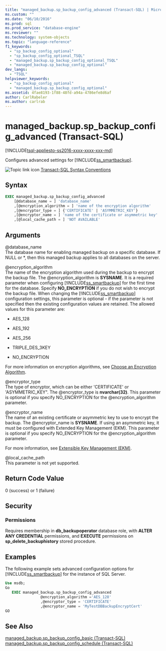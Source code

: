 ```yaml
---
title: "managed_backup.sp_backup_config_advanced (Transact-SQL) | Microsoft Docs"
ms.custom: ""
ms.date: "06/10/2016"
ms.prod: sql
ms.prod_service: "database-engine"
ms.reviewer: ""
ms.technology: system-objects
ms.topic: "language-reference"
f1_keywords: 
  - "sp_backup_config_optional"
  - "sp_backup_config_optional_TSQL"
  - "managed_backup.sp_backup_config_optional_TSQL"
  - "managed_backup.sp_backup_config_optional"
dev_langs: 
  - "TSQL"
helpviewer_keywords: 
  - "sp_backup_config_optional"
  - "managed_backup.sp_backup_config_optional"
ms.assetid: 4fae8193-1f88-48fd-a94a-4786efe8d6af
author: CarlRabeler
ms.author: carlrab
---
```

# managed_backup.sp_backup_config_advanced (Transact-SQL)
[!INCLUDE[tsql-appliesto-ss2016-xxxx-xxxx-xxx-md](../../includes/tsql-appliesto-ss2016-xxxx-xxxx-xxx-md.md)]

  Configures advanced settings for [!INCLUDE[ss_smartbackup](../../includes/ss-smartbackup-md.md)].  
  
 ![Topic link icon](../../database-engine/configure-windows/media/topic-link.gif "Topic link icon") [Transact-SQL Syntax Conventions](../../t-sql/language-elements/transact-sql-syntax-conventions-transact-sql.md)  
  
## Syntax  
  
```sql  
EXEC managed_backup.sp_backup_config_advanced   
    [@database_name = ] 'database_name'  
    ,[@encryption_algorithm = ] 'name of the encryption algorithm'  
    ,[@encryptor_type = ] {'CERTIFICATE' | 'ASYMMETRIC_KEY'}  
    ,[@encryptor_name = ] 'name of the certificate or asymmetric key'  
    ,[@local_cache_path = ] 'NOT AVAILABLE'  
```  
  
##  <a name="Arguments"></a> Arguments  
 @database_name  
 The database name for enabling managed backup on a specific database. If NULL or *, then this managed backup applies to all databases on the server.  
  
 @encryption_algorithm  
 The name of the encryption algorithm used during the backup to encrypt the backup file. The @encryption_algorithm is **SYSNAME**. It is a required parameter when configuring [!INCLUDE[ss_smartbackup](../../includes/ss-smartbackup-md.md)] for the first time for the database. Specify **NO_ENCRYPTION** if you do not wish to encrypt the backup file. When changing the [!INCLUDE[ss_smartbackup](../../includes/ss-smartbackup-md.md)] configuration settings, this parameter is optional - if the parameter is not specified then the existing configuration values are retained. The allowed values for this parameter are:  
  
-   AES_128  
  
-   AES_192  
  
-   AES_256  
  
-   TRIPLE_DES_3KEY  
  
-   NO_ENCRYPTION  
  
 For more information on encryption algorithms, see [Choose an Encryption Algorithm](../../relational-databases/security/encryption/choose-an-encryption-algorithm.md).  
  
 @encryptor_type  
 The type of encryptor, which can be either 'CERTIFICATE' or 'ASYMMETRIC_KEY". The @encryptor_type is **nvarchar(32)**. This parameter is optional if you specify NO_ENCRYPTION for the @encryption_algorithm parameter.  
  
 @encryptor_name  
 The name of an existing certificate or asymmetric key to use to encrypt the backup. The @encryptor_name is **SYSNAME**. If using an asymmetric key, it must be configured with Extended Key Management (EKM). This parameter is optional if you specify NO_ENCRYPTION for the @encryption_algorithm parameter.  
  
 For more information, see [Extensible Key Management &#40;EKM&#41;](../../relational-databases/security/encryption/extensible-key-management-ekm.md).  
  
 @local_cache_path  
 This parameter is not yet supported.  
  
## Return Code Value  
 0 (success) or 1 (failure)  
  
## Security  
  
### Permissions  
 Requires membership in **db_backupoperator** database role, with **ALTER ANY CREDENTIAL** permissions, and **EXECUTE** permissions on **sp_delete_backuphistory** stored procedure.  
  
## Examples  
 The following example sets advanced configuration options for [!INCLUDE[ss_smartbackup](../../includes/ss-smartbackup-md.md)] for the instance of SQL Server.  
  
```sql
Use msdb;  
Go  
   EXEC managed_backup.sp_backup_config_advanced  
                @encryption_algorithm ='AES_128'  
                ,@encryptor_type = 'CERTIFICATE'  
                ,@encryptor_name = 'MyTestDBBackupEncryptCert'  
GO  
```  
  
## See Also  
 [managed_backup.sp_backup_config_basic (Transact-SQL)](../../relational-databases/system-stored-procedures/managed-backup-sp-backup-config-basic-transact-sql.md)   
 [managed_backup.sp_backup_config_schedule &#40;Transact-SQL&#41;](../../relational-databases/system-stored-procedures/managed-backup-sp-backup-config-schedule-transact-sql.md)  
  
  
